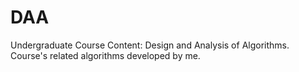 # DAA
Undergraduate Course Content: Design and Analysis of Algorithms.
Course's related algorithms developed by me.
